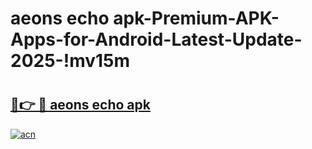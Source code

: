 # aeons echo apk-Premium-APK-Apps-for-Android-Latest-Update-2025-!mv15m

# <h2><a href="https://googleone.com">🔗👉 🔴 aeons echo apk</a></h2>

[![acn](https://github.com/user-attachments/assets/0f9c940e-d8b0-45ae-aac7-cd30a18b3e1c)](https://googleone.com)

